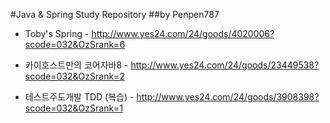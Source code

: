 #Java & Spring Study Repository
##by Penpen787

* Toby's Spring - http://www.yes24.com/24/goods/4020006?scode=032&OzSrank=6

* 카이호스트만의 코어자바8 - http://www.yes24.com/24/goods/23449538?scode=032&OzSrank=2

* 테스트주도개발 TDD (복습) - http://www.yes24.com/24/goods/3908398?scode=032&OzSrank=1
